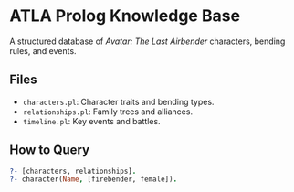 # ATLA Prolog Knowledge Base

A structured database of *Avatar: The Last Airbender* characters, bending rules, and events.

## Files
- `characters.pl`: Character traits and bending types.
- `relationships.pl`: Family trees and alliances.
- `timeline.pl`: Key events and battles.

## How to Query
```prolog
?- [characters, relationships].
?- character(Name, [firebender, female]).